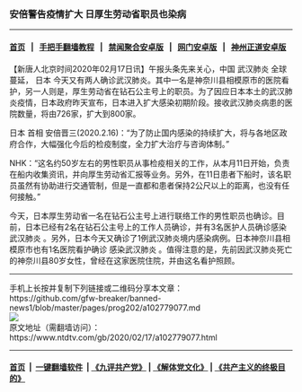 ### 安倍警告疫情扩大 日厚生劳动省职员也染病
------------------------

#### [首页](https://github.com/gfw-breaker/banned-news1/blob/master/README.md) &nbsp;&nbsp;|&nbsp;&nbsp; [手把手翻墙教程](https://github.com/gfw-breaker/guides/wiki) &nbsp;&nbsp;|&nbsp;&nbsp; [禁闻聚合安卓版](https://github.com/gfw-breaker/bn-android) &nbsp;&nbsp;|&nbsp;&nbsp; [网门安卓版](https://github.com/oGate2/oGate) &nbsp;&nbsp;|&nbsp;&nbsp; [神州正道安卓版](https://github.com/SzzdOgate/update) 



<div><div class="post_content" itemprop="articleBody">
 <p>
  【新唐人北京时间2020年02月17日讯】午报头条先来关心，中国
  <ok href="https://www.ntdtv.com/gb/武汉肺炎.htm">
   武汉肺炎
  </ok>
  全球蔓延，
  <ok href="https://www.ntdtv.com/gb/日本.htm">
   日本
  </ok>
  今天又有两人确诊武汉肺炎。其中一名是神奈川县相模原市的医院看护，另一人则是，厚生劳动省在钻石公主号上的职员。为了因应日本本土的武汉肺炎疫情，日本政府昨天宣布，日本进入扩大感染初期阶段。接收武汉肺炎病患的医院数量，将由726家，扩大到800家。
 </p>
 <p>
  <ok href="https://www.ntdtv.com/gb/日本.htm">
   日本
  </ok>
  首相 安倍晋三(2020.2.16)：“为了防止国内感染的持续扩大，将与各地区政府合作，大幅强化今后的检疫制度，全力扩大治疗与咨询体制。”
 </p>
 <p>
  NHK：“这名约50岁左右的男性职员从事检疫相关的工作，从本月11日开始，负责在船内收集资讯，并向厚生劳动省汇报等业务。另外，在11日患者下船时，该名职员虽然有协助进行交通管制，但是一直都和患者保持2公尺以上的距离，也没有任何接触。”
 </p>
 <p>
  今天，日本厚生劳动省一名在钻石公主号上进行联络工作的男性职员也确诊。目前，日本已经有2名在钻石公主号上的工作人员确诊，并有3名医护人员确诊感染
  <ok href="https://www.ntdtv.com/gb/武汉肺炎.htm">
   武汉肺炎
  </ok>
  。另外，日本今天又确诊了1例武汉肺炎境内感染病例。日本神奈川县相模原市也有1名医院看护确诊
  <ok href="https://www.ntdtv.com/gb/感染武汉肺炎.htm">
   感染武汉肺炎
  </ok>
  。值得注意的是，先前因武汉肺炎死亡的神奈川县80岁女性，曾经在这家医院住院，并由这名看护照顾。
 </p>
 <div class="single_ad">
 </div>
</div>
</div>
<hr/>
手机上长按并复制下列链接或二维码分享本文章：<br/>
https://github.com/gfw-breaker/banned-news1/blob/master/pages/prog202/a102779077.md <br/>
<a href='https://github.com/gfw-breaker/banned-news1/blob/master/pages/prog202/a102779077.md'><img src='https://github.com/gfw-breaker/banned-news1/blob/master/pages/prog202/a102779077.md.png'/></a> <br/>
原文地址（需翻墙访问）：https://www.ntdtv.com/gb/2020/02/17/a102779077.html


------------------------
#### [首页](https://github.com/gfw-breaker/banned-news1/blob/master/README.md) &nbsp;|&nbsp; [一键翻墙软件](https://github.com/gfw-breaker/nogfw/blob/master/README.md) &nbsp;| [《九评共产党》](https://github.com/gfw-breaker/9ping.md/blob/master/README.md#九评之一评共产党是什么) | [《解体党文化》](https://github.com/gfw-breaker/jtdwh.md/blob/master/README.md) | [《共产主义的终极目的》](https://github.com/gfw-breaker/gczydzjmd.md/blob/master/README.md)


<img src='http://gfw-breaker.win/banned-news/pages/prog202/a102779077.md' width='0px' height='0px'/>